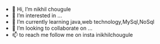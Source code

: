 - 👋 Hi, I’m nikhil chougule
- 👀 I’m interested in ...
- 🌱 I’m currently learning java,web technology,MySql,NoSql
- 💞️ I’m looking to collaborate on ...
- 📫 to reach me follow me on insta inikhilchougule 

<!---
nikhilchougule04/nikhilchougule04 is a ✨ special ✨ repository because its `README.md` (this file) appears on your GitHub profile.
You can click the Preview link to take a look at your changes.
--->
